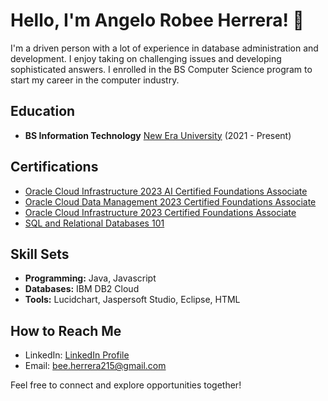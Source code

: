 # Hello, I'm Angelo Robee Herrera! 👋

I'm a driven person with a lot of experience in database administration and development. I enjoy taking on challenging issues and developing sophisticated answers. I enrolled in the BS Computer Science program to start my career in the computer industry.

## Education

- **BS Information Technology**
  [New Era University](https://www.neu.edu.ph/)
  (2021 - Present)

## Certifications

- [Oracle Cloud Infrastructure 2023 AI Certified Foundations Associate](https://catalog-education.oracle.com/pls/certview/sharebadge?id=302B9A452A49AB90F1923D8231F6EE84F689FE670AA1020815C28F5728D8F4C0)
- [Oracle Cloud Data Management 2023 Certified Foundations Associate](https://catalog-education.oracle.com/pls/certview/sharebadge?id=F0A5BC3670D2A460862BFCFFB1B36222C9132844CBB577225903C1118C8A0EFD)
- [Oracle Cloud Infrastructure 2023 Certified Foundations Associate](https://catalog-education.oracle.com/pls/certview/sharebadge?id=EF3192B80632B0BBF1C2677850224D2F767BDED0EEE62BB47FA016B1FEC9E038&fbclid=IwAR2BLmWT2ifBqqTYRq56DNH6PR6Vou6QOeso0pJx7MzYJ_3MkgYl8F-iNkQ)
- [SQL and Relational Databases 101](https://courses.cognitiveclass.ai/certificates/d5d493a8bc674ec593233639fcf31a34)

## Skill Sets

- **Programming:** Java, Javascript
- **Databases:** IBM DB2 Cloud
- **Tools:** Lucidchart, Jaspersoft Studio, Eclipse, HTML

## How to Reach Me

- LinkedIn: [LinkedIn Profile](LinkedIn_Profile_Link)
- Email: [bee.herrera215@gmail.com](mailto:bee.herrera215@gmail.com)

Feel free to connect and explore opportunities together!
